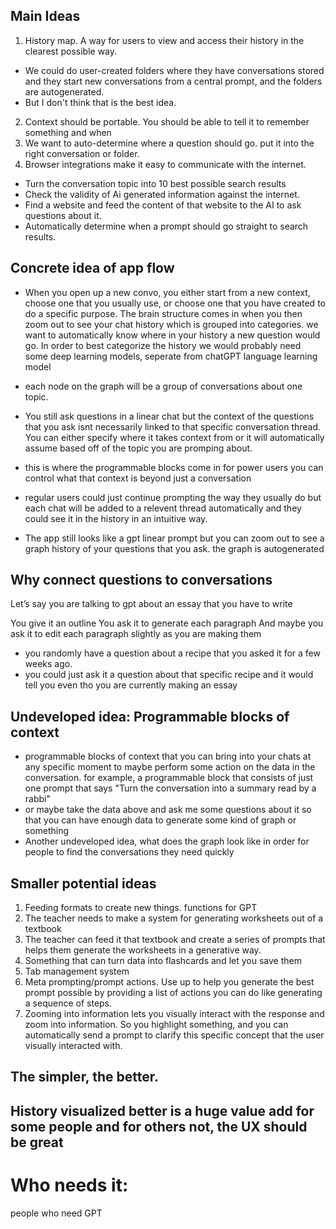 
## Main Ideas
1. History map. A way for users to view and access their history in the clearest possible way.
- We could do user-created folders where they have conversations stored and they start new conversations from a central prompt, and the folders are autogenerated.
- But I don't think that is the best idea.
2. Context should be portable. You should be able to tell it to remember something and when
3. We want to auto-determine where a question should go. put it into the right conversation or folder.
4.  Browser integrations make it easy to communicate with the internet. 
- Turn the conversation topic into 10 best possible search results
- Check the validity of Ai generated information against the internet.
- Find a website and feed the content of that website to the AI to ask questions about it.
- Automatically determine when a prompt should go straight to search results.


## Concrete idea of app flow
- When you open up a new convo, you either start from a new context, choose one
that you usually use, or choose one that you have created to do a specific
purpose. The brain structure comes in when you then zoom out to see your chat
history which is grouped into categories. we want to automatically know where
in your history a new question would go. In order to best categorize the
history we would probably need some deep learning models, seperate from chatGPT
language learning model
- each node on the graph will be a group of conversations about one topic.

- You still ask questions in a linear chat but the context of the questions that
you ask isnt necessarily linked to that specific conversation thread. You can
either specify where it takes context from or it will automatically assume
based off of the topic you are promping about. 
- this is where the programmable blocks come in for power users you can control what that context is beyond just a conversation
- regular users could just continue prompting the way they usually do but each chat will be added to a relevent thread automatically and they could see it in the history in an intuitive way.

- The app still looks like a gpt linear prompt but you can zoom out to see a graph
history of your questions that you ask. the graph is autogenerated

## Why connect questions to conversations
Let’s say you are talking to gpt about an essay that you have to write 

You give it an outline
You ask it to generate each paragraph 
And maybe you ask it to edit each paragraph slightly as you are making them

- you randomly have a question about a recipe that you asked it for a few weeks ago. 
- you could just ask it a question about that specific recipe and it would tell you even tho you are currently making an essay


## Undeveloped idea: Programmable blocks of context 
- programmable blocks of context that you can bring into your chats at any specific moment to maybe perform some action on the data in the conversation.
for example, a programmable block that consists of just one prompt that says "Turn the conversation into a summary read by a rabbi" 
- or maybe take the data above and ask me some questions about it so that you can have enough data to generate some kind of graph or something
- Another undeveloped idea, what does the graph look like in order for people to find the conversations they need quickly

## Smaller potential ideas
1. Feeding formats to create new things. functions for GPT
2. The teacher needs to make a system for generating worksheets out of a textbook
3. The teacher can feed it that textbook and create a series of prompts that helps them generate the worksheets in a generative way.
4. Something that can turn data into flashcards and let you save them
5. Tab management system
6. Meta prompting/prompt actions. Use up to help you generate the best prompt possible by providing a list of actions you can do like generating a sequence of steps.
7. Zooming into information lets you visually interact with the response and zoom into information. So you highlight something, and you can automatically send a
prompt to clarify this specific concept that the user visually interacted with.

## The simpler, the better. 
## History visualized better is a huge value add for some people and for others not, the UX should be great


# Who needs it:
people who need GPT 

